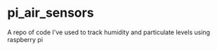 # pi_air_sensors
A repo of code I've used to track humidity and particulate levels using raspberry pi
